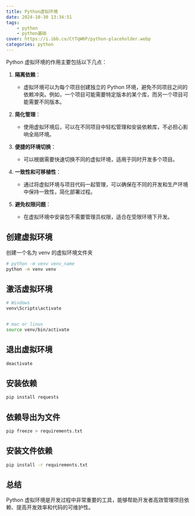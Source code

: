 ```yaml
---
title: Python虚拟环境
date: 2024-10-30 13:34:51
tags: 
    - python
    - python基础
cover: https://i.ibb.co/CtTqW6P/python-placeholder.webp
categories: python
---
```



Python 虚拟环境的作用主要包括以下几点：

1. **隔离依赖**：
   - 虚拟环境可以为每个项目创建独立的 Python 环境，避免不同项目之间的依赖冲突。例如，一个项目可能需要特定版本的某个库，而另一个项目可能需要不同版本。

2. **简化管理**：
   - 使用虚拟环境后，可以在不同项目中轻松管理和安装依赖库，不必担心影响全局环境。

3. **便捷的环境切换**：
   - 可以根据需要快速切换不同的虚拟环境，适用于同时开发多个项目。

4. **一致性和可移植性**：
   - 通过将虚拟环境与项目代码一起管理，可以确保在不同的开发和生产环境中保持一致性，简化部署过程。

5. **避免权限问题**：
   - 在虚拟环境中安装包不需要管理员权限，适合在受限环境下开发。





## 创建虚拟环境

创建一个名为 venv 的虚拟环境文件夹
```bash
# python -m venv venv_name
python -m venv venv
```

## 激活虚拟环境


```bash
# Windows 
venv\Scripts\activate


# mac or linux 
source venv/bin/activate
```

## 退出虚拟环境

```bash
deactivate
```

## 安装依赖

```bash
pip install requests
```

## 依赖导出为文件

```bash
pip freeze > requirements.txt
```

## 安装文件依赖

```bash
pip install -r requirements.txt
```
## 总结

Python 虚拟环境是开发过程中非常重要的工具，能够帮助开发者高效管理项目依赖、提高开发效率和代码的可维护性。